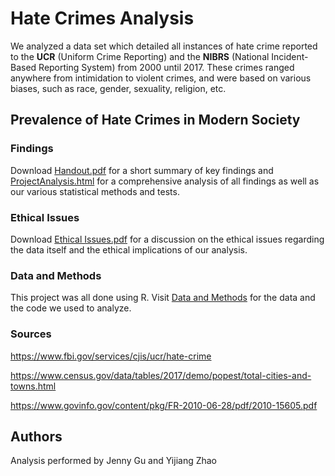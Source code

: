 # Hate Crimes Analysis

We analyzed a data set which detailed all instances of hate crime reported to the **UCR** (Uniform Crime Reporting) and the **NIBRS** (National Incident-Based Reporting System) from 2000 until 2017. These crimes ranged anywhere from intimidation to violent crimes, and were based on various biases, such as race, gender, sexuality, religion, etc.

## Prevalence of Hate Crimes in Modern Society

### Findings

Download [Handout.pdf](https://github.com/yizhao3721/hate-crimes-analysis/raw/master/Handout.pdf) for a short summary of key findings and [ProjectAnalysis.html](https://htmlpreview.github.io/?https://github.com/yizhao3721/hate-crimes-analysis/blob/master/ProjectAnalysis.html) for a comprehensive analysis of all findings as well as our various statistical methods and tests.

### Ethical Issues

Download [Ethical Issues.pdf](https://github.com/yizhao3721/hate-crimes-analysis/raw/master/Ethical%20Issues.pdf) for a discussion on the ethical issues regarding the data itself and the ethical implications of our analysis.

### Data and Methods 

This project was all done using R. Visit [Data and Methods](https://github.com/yizhao3721/hate-crimes-analysis/tree/master/data%20and%20analysis) for the data and the code we used to analyze.

### Sources
https://www.fbi.gov/services/cjis/ucr/hate-crime

https://www.census.gov/data/tables/2017/demo/popest/total-cities-and-towns.html

https://www.govinfo.gov/content/pkg/FR-2010-06-28/pdf/2010-15605.pdf

## Authors
Analysis performed by Jenny Gu and Yijiang Zhao
